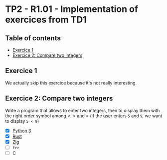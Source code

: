 # TP2 - R1.01 - Implementation of exercices from TD1

## Table of contents

- [Exercice 1](#exercice-1)
- [Exercice 2: Compare two integers](#exercice-2-compare-two-integers)

## Exercice 1

We actually skip this exercice because it's not really interesting.

## Exercice 2: Compare two integers

Write a program that allows to enter two integers, then to display them with the right order symbol among <, > and = (if the user enters `5` and `9`, we want to display `5 < 9`)

- [x] [Python 3](./ex2.py)
- [x] [Rust](./ex2.rs)
- [x] [Zig](./ex2.zig)
- [ ] `frr`
- [ ] C
